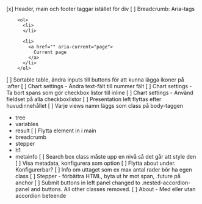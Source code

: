[x] Header, main och footer taggar istället för div
[ ] Breadcrumb: Aria-tags


```
    <ol>
      <li>
      </li>
      
      <li>
        <a href="" aria-current="page">
          Current page
        </a>
      </li>
    </ol>
```

[ ] Sortable table, ändra inputs till buttons för att kunna lägga ikoner på :after
[ ] Chart settings - Ändra text-fält till nummer fält
[ ] Chart settings - Ta bort spans som gör checkbox listor till inline
[ ] Chart settings - Använd fieldset på alla checkboxlistor
[ ] Presentation left flyttas efter huvudinnehållet
[ ] Varje views namn läggs som class på body-taggen
- tree
- variables
- result
[ ] Flytta element in i main
- breadcrumb
- stepper
- h1
- metainfo
[ ] Search box class måste upp en nivå så det går att style den
[ ] Visa metadata, konfigurera som option
[ ] Flytta about under. Konfigurerbar?
[ ] Info om uttaget som ex max antal rader bör ha egen class
[ ] Stepper - förbättra HTML, byta ut hr mot span, .future på anchor
[ ] Submit buttons in left panel changed to .nested-accordion-panel and buttons. All other classes removed.
[ ] About - Med eller utan accordion beteende
